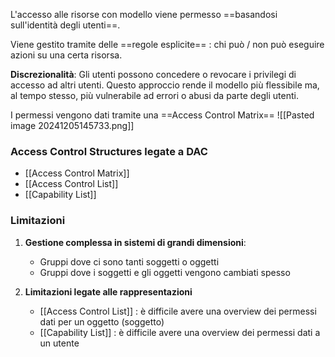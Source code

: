 L'accesso alle risorse con modello viene permesso ==basandosi sull'identità degli utenti==.

Viene gestito tramite delle ==regole esplicite== : chi può / non può eseguire azioni su una certa risorsa.

**Discrezionalità**:
Gli utenti possono concedere o revocare i privilegi di accesso ad altri utenti.
Questo approccio rende il modello più flessibile ma, al tempo stesso, più vulnerabile ad errori o abusi da parte degli utenti.

I permessi vengono dati tramite una ==Access Control Matrix==
![[Pasted image 20241205145733.png]]

### Access Control Structures legate a DAC
- [[Access Control Matrix]]
- [[Access Control List]]
- [[Capability List]]

### Limitazioni 

1. **Gestione complessa in sistemi di grandi dimensioni**:
   - Gruppi dove ci sono tanti soggetti o oggetti
   - Gruppi dove i soggetti e gli oggetti vengono cambiati spesso

2. **Limitazioni legate alle rappresentazioni**
   - [[Access Control List]] : è difficile avere una overview dei permessi dati per un oggetto (soggetto)
   - [[Capability List]] : è difficile avere una overview dei permessi dati a un utente
